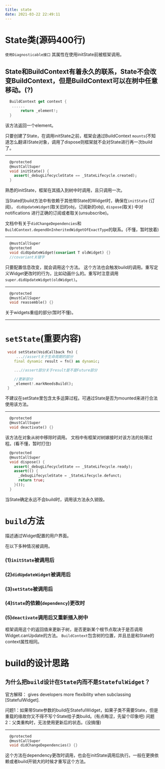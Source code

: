 ```yaml
---
title: state
date: 2021-03-22 22:49:11
---
```

# State类(源码400行)
`使用Diagnosticable接口`
其属性在使用initState前被框架调用。

State和BuildContext有着永久的联系，State不会改变BuildContext，但是BuildContext可以在树中任意移动。(?)
--
```dart
  BuildContext get context {
   ......
       return _element!;
  }
```
该方法返回一个element。

只要创建了State，在调用initState之前，框架会通过BuildContext `mounts`(不知道怎么翻译)State对象，调用了dispose则框架就不会对State进行再一次build了。

---

```dart
  @protected
  @mustCallSuper
  void initState() {
    assert(_debugLifecycleState == _StateLifecycle.created);
  }
```
熟悉的initState，框架在其插入到树中时调用，且只调用一次。

当State的build方法中有依赖于其他带State的Widget时，确保在`initState` (订阅)， `didUpdateWidget`(取关旧的obj，订阅新的obj),  `dispose`(取关) 中对 notifications 进行正确的订阅或者取关(unsubscribe)。

文档中有关于`didChangeDependencies`和`BuildContext.dependOnInheritedWidgetOfExactType`的联系。(不懂，暂时放着)

---

```dart
  @mustCallSuper
  @protected
  void didUpdateWidget(covariant T oldWidget) {}
  //covariant关键字
```
只要配置信息改变，就会调用这个方法。
这个方法也会触发build的调用。重写定义Widget更改时的行为，比如动画什么的。重写时注意调用`super.didUpdateWidget(oldWidget)`。

---
```dart
  @protected
  @mustCallSuper
  void reassemble() {}
```
关于widgets重组的部分(暂时不懂)。

---
# `setState`(重要内容)
```dart
 void setState(VoidCallback fn) {
     ...//assert关于生命周期的部分
    final dynamic result = fn() as dynamic;

    ...//assert部分关于result是不是Future部分

    //更新部分
    _element!.markNeedsBuild();
 }
```
不建议在setState里包含太多运算过程。可通过State是否为mounted来进行合法使用该方法。

---

```dart
  @protected
  @mustCallSuper
  void deactivate() {}
```
该方法在对象从树中移除时调用。
文档中有框架对树嫁接时对该方法的处理过程。(看不懂，暂时打住)

```dart
  @protected
  @mustCallSuper
  void dispose() {
    assert(_debugLifecycleState == _StateLifecycle.ready);
    assert(() {
      _debugLifecycleState = _StateLifecycle.defunct;
      return true;
    }());
  }
```
当State确定永远不会build时，调用该方法永久销毁。

# `build`方法
描述通过Widget配置的用户界面。

在以下多种情况被调用。

### (1)`initState`被调用后

### (2)`didUpdateWidget`被调用后

### (3)`setState`被调用后

### (4)`State`的依赖(`dependency`)更改时

### (5)`deactivate`调用后又重新插入树中

框架调用这个的返回值来更新子树，是否更新某个根节点取决于是否调用Widget.canUpdate的方法。
`BuildContext`包含树的位置，并且总是和State的context属性相同。

# build的设计思路
## `为什么把build设计在State内而不是StatefulWidget？`
官方解释： gives developers more flexibility when subclassing
[StatefulWidget].

问题1：如果带State参数的build在StatefulWidget，如果子类不需要State，但是重载的缘故你又不得不写个State给子类build。(有点晦涩，先留个印象吧)
问题2：父类重构时，无法使用更新后的状态。(没搞懂)

---
```dart
  @protected
  @mustCallSuper
  void didChangeDependencies() {}

```
这个方法在dependency更改时调用，也会在initState调用后执行。一般在更换依赖或者build开销大的时候才重写这个方法。
